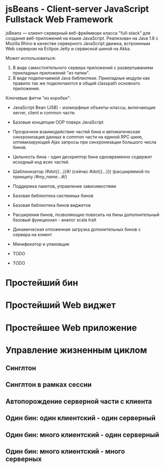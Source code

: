 # jsBeans - Client-server JavaScript Fullstack  Web Framework
  
 jsBeans — клиент-серверный веб-фреймворк класса "full-stack" для создания веб-приложений на языке JavaScript. Реализован на Java 1.8 с Mozilla Rhino в качестве серверного JavaScript движка, встроенным Web сервером на Eclipse Jetty и сервисной шиной на Akka.
 
 Может использоваться:
 1. В виде самостоятельного сервера приложений с развертыванием прикладных приложений "из папки".
 2. В виде подключаемой Java библиотеки. Прикладные модули как правило так же подключаются в общий classpath основного приложения.
 
 Ключевые фитчи "из коробки":
 * JavaScript Bean (JSB) - изоморфные объекты-классы, включающие server, client и common части.
 * Базовые концепции OOP поверх JavaScript
 * Прозрачное взаимодействие частей бина и автоматическая синхронизация данных в common части на единой RPC шине, оптимизирующей Ajax запросы при синхронизации большого числа бинов. 
 * Цельность бина - один дескриптор бина одновременно содержит исходный код всех частей.
 * Шаблонизатор /*#dot{{...}}#*/ (сейчас #dot{{...}}) (расширяемой по принципу /*#my_name...#*/)
 * Поддержка пакетов, управление зависимостями
 * Базовая библиотека системных бинов
 * Базовая библиотека бинов виджетов
 * Расширения бинов, позволяющие повесить на бины дополнительный базовый функционал - аналог scala trait
 * Динамическая отложенная загрузка допонительных бинов с сервера на клиент
 * Минификатор и упаковщик

 * TODO
 * TODO
 
 
# Простейший бин

# Простейший Web виджет

# Простейшее Web приложение

# Управление жизненным циклом

## Синглтон 
## Синглтон в рамках сессии
## Автопорождение серверной части с клиента
## Один бин: один клиентский - один серверный
## Один бин: много клиентский - один серверный
## Один бин: много клиентский - много серверных

  